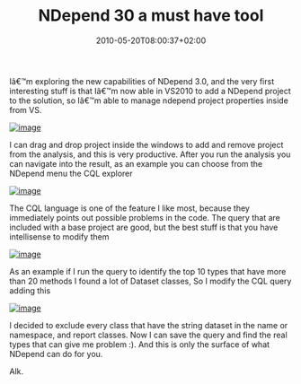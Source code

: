 ﻿---
title: "NDepend 30 a must have tool"
description: ""
date: 2010-05-20T08:00:37+02:00
draft: false
tags: [NDepend]
categories: [Tools and library]
---
Iâ€™m exploring the new capabilities of NDepend 3.0, and the very first interesting stuff is that Iâ€™m now able in VS2010 to add a NDepend project to the solution, so Iâ€™m able to manage ndepend project properties inside from VS.

[![image](http://www.codewrecks.com/blog/wp-content/uploads/2010/05/image_thumb13.png "image")](http://www.codewrecks.com/blog/wp-content/uploads/2010/05/image13.png)

I can drag and drop project inside the windows to add and remove project from the analysis, and this is very productive. After you run the analysis you can navigate into the result, as an example you can choose from the NDepend menu the CQL explorer

[![image](http://www.codewrecks.com/blog/wp-content/uploads/2010/05/image_thumb14.png "image")](http://www.codewrecks.com/blog/wp-content/uploads/2010/05/image14.png)

The CQL language is one of the feature I like most, because they immediately points out possible problems in the code. The query that are included with a base project are good, but the best stuff is that you have intellisense to modify them

[![image](http://www.codewrecks.com/blog/wp-content/uploads/2010/05/image_thumb15.png "image")](http://www.codewrecks.com/blog/wp-content/uploads/2010/05/image15.png)

As an example if I run the query to identify the top 10 types that have more than 20 methods I found a lot of Dataset classes, So I modify the CQL query adding this

[![image](http://www.codewrecks.com/blog/wp-content/uploads/2010/05/image_thumb16.png "image")](http://www.codewrecks.com/blog/wp-content/uploads/2010/05/image16.png)

I decided to exclude every class that have the string dataset in the name or namespace, and report classes. Now I can save the query and find the real types that can give me problem :). And this is only the surface of what NDepend can do for you.

Alk.

